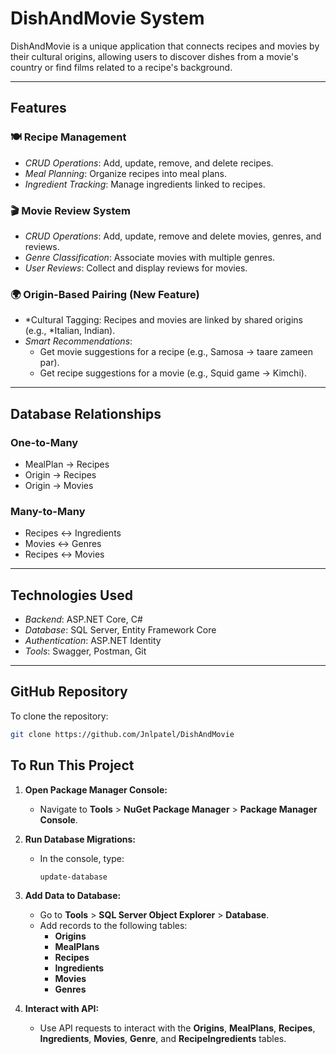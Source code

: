 # DishAndMovie System

DishAndMovie is a unique application that connects recipes and movies by their cultural origins, allowing users to discover dishes from a movie's country or find films related to a recipe's background.

---

## Features

### 🍽 Recipe Management
- *CRUD Operations*: Add, update, remove, and delete recipes.
- *Meal Planning*: Organize recipes into meal plans.
- *Ingredient Tracking*: Manage ingredients linked to recipes.

### 🎬 Movie Review System
- *CRUD Operations*: Add, update, remove and delete movies, genres, and reviews.
- *Genre Classification*: Associate movies with multiple genres.
- *User Reviews*: Collect and display reviews for movies.

### 🌍 Origin-Based Pairing (New Feature)
- *Cultural Tagging: Recipes and movies are linked by shared origins (e.g., *Italian, Indian).
- *Smart Recommendations*:  
  - Get movie suggestions for a recipe (e.g., Samosa → taare zameen par).  
  - Get recipe suggestions for a movie (e.g., Squid game → Kimchi).

---

## Database Relationships

### One-to-Many
- MealPlan → Recipes  
- Origin → Recipes  
- Origin → Movies  

### Many-to-Many
- Recipes ↔ Ingredients  
- Movies ↔ Genres 
- Recipes ↔ Movies  

---

## Technologies Used
- *Backend*: ASP.NET Core, C#
- *Database*: SQL Server, Entity Framework Core
- *Authentication*: ASP.NET Identity
- *Tools*: Swagger, Postman, Git

---

## GitHub Repository

To clone the repository:
```sh
git clone https://github.com/Jnlpatel/DishAndMovie
```
## To Run This Project

1. **Open Package Manager Console:**
   - Navigate to **Tools** > **NuGet Package Manager** > **Package Manager Console**.

2. **Run Database Migrations:**
   - In the console, type:
     ```
     update-database
     ```

3. **Add Data to Database:**
   - Go to **Tools** > **SQL Server Object Explorer** > **Database**.
   - Add records to the following tables:
     - **Origins**
     - **MealPlans**
     - **Recipes**
     - **Ingredients**
     - **Movies**
     - **Genres**

4. **Interact with API:**
   - Use API requests to interact with the **Origins**, **MealPlans**, **Recipes**, **Ingredients**, **Movies**, **Genre**, and **RecipeIngredients** tables.